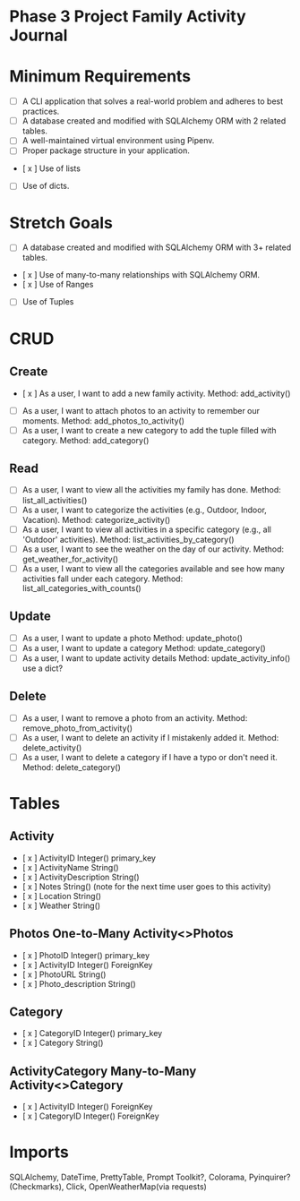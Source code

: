 # Phase 3 Project Family Activity Journal

# Minimum Requirements

- [ ] A CLI application that solves a real-world problem and adheres to best practices.
- [ ] A database created and modified with SQLAlchemy ORM with 2 related tables.
- [ ] A well-maintained virtual environment using Pipenv.
- [ ] Proper package structure in your application.
- [ x ] Use of lists
- [ ] Use of dicts.

# Stretch Goals

- [ ] A database created and modified with SQLAlchemy ORM with 3+ related tables.
- [ x ] Use of many-to-many relationships with SQLAlchemy ORM.
- [ x ] Use of Ranges
- [ ] Use of Tuples

# CRUD

## Create

- [ x ] As a user, I want to add a new family activity.
  Method: add_activity()
- [ ] As a user, I want to attach photos to an activity to remember our moments.
      Method: add_photos_to_activity()
- [ ] As a user, I want to create a new category to add the tuple filled with category.
      Method: add_category()

## Read

- [ ] As a user, I want to view all the activities my family has done.
      Method: list_all_activities()
- [ ] As a user, I want to categorize the activities (e.g., Outdoor, Indoor, Vacation).
      Method: categorize_activity()
- [ ] As a user, I want to view all activities in a specific category (e.g., all 'Outdoor' activities).
      Method: list_activities_by_category()
- [ ] As a user, I want to see the weather on the day of our activity.
      Method: get_weather_for_activity()
- [ ] As a user, I want to view all the categories available and see how many activities fall under each category.
      Method: list_all_categories_with_counts()

## Update

- [ ] As a user, I want to update a photo
      Method: update_photo()
- [ ] As a user, I want to update a category
      Method: update_category()
- [ ] As a user, I want to update activity details
      Method: update_activity_info() use a dict?

## Delete

- [ ] As a user, I want to remove a photo from an activity.
      Method: remove_photo_from_activity()
- [ ] As a user, I want to delete an activity if I mistakenly added it.
      Method: delete_activity()
- [ ] As a user, I want to delete a category if I have a typo or don't need it.
      Method: delete_category()

# Tables

## Activity

- [ x ] ActivityID Integer() primary_key
- [ x ] ActivityName String()
- [ x ] ActivityDescription String()
- [ x ] Notes String() (note for the next time user goes to this activity)
- [ x ] Location String()
- [ x ] Weather String()

## Photos One-to-Many Activity<>Photos

- [ x ] PhotoID Integer() primary_key
- [ x ] ActivityID Integer() ForeignKey
- [ x ] PhotoURL String()
- [ x ] Photo_description String()

## Category

- [ x ] CategoryID Integer() primary_key
- [ x ] Category String()

## ActivityCategory Many-to-Many Activity<>Category

- [ x ] ActivityID Integer() ForeignKey
- [ x ] CategoryID Integer() ForeignKey

# Imports

SQLAlchemy, DateTime, PrettyTable, Prompt Toolkit?, Colorama, Pyinquirer? (Checkmarks), Click, OpenWeatherMap(via requests)
